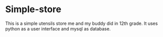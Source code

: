 # Simple-store
This is a simple utensils store me and my buddy did in 12th grade. It uses python as a user interface and mysql as database.
